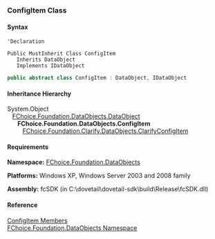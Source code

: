 ﻿### ConfigItem Class

#### Syntax

```vbnet
'Declaration

Public MustInherit Class ConfigItem 
   Inherits DataObject
   Implements IDataObject 
```

```csharp
public abstract class ConfigItem : DataObject, IDataObject
```

#### Inheritance Hierarchy

System.Object  
   [FChoice.Foundation.DataObjects.DataObject](fcSDK~FChoice.Foundation.DataObjects.DataObject.md)  
      **FChoice.Foundation.DataObjects.ConfigItem**  
         [FChoice.Foundation.Clarify.DataObjects.ClarifyConfigItem](fcSDK~FChoice.Foundation.Clarify.DataObjects.ClarifyConfigItem.md)  

#### Requirements

**Namespace:** [FChoice.Foundation.DataObjects](fcSDK~FChoice.Foundation.DataObjects_namespace.md)

**Platforms:** Windows XP, Windows Server 2003 and 2008 family

**Assembly:** fcSDK (in C:\\dovetail\\dovetail-sdk\\build\\Release\\fcSDK.dll)

#### Reference

[ConfigItem Members](fcSDK~FChoice.Foundation.DataObjects.ConfigItem_members.md)  
[FChoice.Foundation.DataObjects Namespace](fcSDK~FChoice.Foundation.DataObjects_namespace.md)